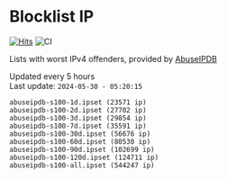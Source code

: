 # Blocklist IP

[![Hits](https://hits.seeyoufarm.com/api/count/incr/badge.svg?url=https%3A%2F%2Fgithub.com%2Fborestad%2Fblocklist-ip%2F&count_bg=%2379C83D&title_bg=%23555555&icon=&icon_color=%23E7E7E7&title=hits&edge_flat=false)](https://hits.seeyoufarm.com)  ![CI](https://img.shields.io/github/workflow/status/borestad/blocklist-ip/CI?style=flat-square)

Lists with worst IPv4 offenders, provided by [AbuseIPDB](https://www.abuseipdb.com/)

<!-- FOOTER-PLACEHOLDER -->
Updated every 5 hours<br>
Last update: `2024-05-30 - 05:20:15`
```
abuseipdb-s100-1d.ipset (23571 ip)
abuseipdb-s100-2d.ipset (27702 ip)
abuseipdb-s100-3d.ipset (29854 ip)
abuseipdb-s100-7d.ipset (35591 ip)
abuseipdb-s100-30d.ipset (56676 ip)
abuseipdb-s100-60d.ipset (80530 ip)
abuseipdb-s100-90d.ipset (102699 ip)
abuseipdb-s100-120d.ipset (124711 ip)
abuseipdb-s100-all.ipset (544247 ip)
```
